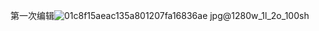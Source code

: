 第一次编辑![01c8f15aeac135a801207fa16836ae jpg@1280w_1l_2o_100sh](https://user-images.githubusercontent.com/33824351/120592136-ed80fe80-c46f-11eb-8285-4a071f1f3b4b.jpg)
